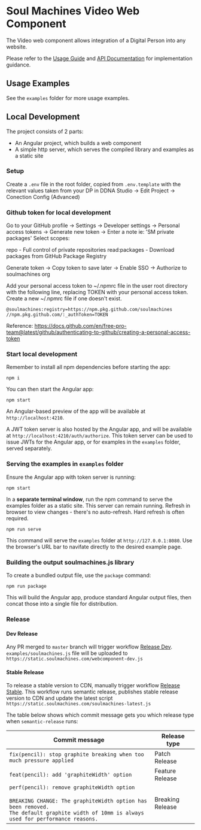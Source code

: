 # Soul Machines Video Web Component

The Video web component allows integration of a Digital Person into any website.

Please refer to the [Usage Guide](./docs/USAGE.md) and [API Documentation](./docs/API-DOCS.md) for implementation guidance.

## Usage Examples

See the `examples` folder for more usage examples.

## Local Development

The project consists of 2 parts:

- An Angular project, which builds a web component
- A simple http server, which serves the compiled library and examples as a static site

### Setup

Create a `.env` file in the root folder, copied from `.env.template` with the relevant values taken from your DP in DDNA Studio -> Edit Project -> Conection Config (Advanced)

### Github token for local development

Go to your GitHub profile -> Settings -> Developer settings -> Personal access tokens -> Generate new token ->
Enter a note ie: 'SM private packages'
Select scopes:

repo - Full control of private repositories
read:packages - Download packages from GitHub Package Registry

Generate token -> Copy token to save later -> Enable SSO -> Authorize to soulmachines org

Add your personal access token to ~/.npmrc file in the user root directory with the following line, replacing TOKEN with your personal access token. Create a new ~/.npmrc file if one doesn't exist.

```
@soulmachines:registry=https://npm.pkg.github.com/soulmachines
//npm.pkg.github.com/:_authToken=TOKEN
```

Reference: https://docs.github.com/en/free-pro-team@latest/github/authenticating-to-github/creating-a-personal-access-token

### Start local development

Remember to install all npm dependencies before starting the app:

```
npm i
```

You can then start the Angular app:

```
npm start
```

An Angular-based preview of the app will be available at `http://localhost:4210`.

A JWT token server is also hosted by the Angular app, and will be available at `http://localhost:4210/auth/authorize`. This token server can be used to issue JWTs for the Angular app, or for examples in the `examples` folder, served separately.

### Serving the examples in `examples` folder

Ensure the Angular app with token server is running:

```
npm start
```

In a **separate terminal window**, run the npm command to serve the examples folder as a static site. This server can remain running. Refresh in browser to view changes - there's no auto-refresh. Hard refresh is often required.

```
npm run serve
```

This command will serve the `examples` folder at `http://127.0.0.1:8080`. Use the browser's URL bar to navifate directly to the desired example page.

### Building the output soulmachines.js library

To create a bundled output file, use the `package` command:

```
npm run package
```

This will build the Angular app, produce standard Angular output files, then concat those into a single file for distribution.

### Release

#### Dev Release

Any PR merged to `master` branch will trigger workflow [Release Dev](https://github.com/soulmachines/sm-web-component/actions/workflows/release-dev.yml). `examples/soulmachines.js` file will be uploaded to `https://static.soulmachines.com/webcomponent-dev.js`

#### Stable Release

To release a stable version to CDN, manually trigger workflow [Release Stable](https://github.com/soulmachines/sm-web-component/actions/workflows/release-stable.yml). This workflow runs semantic release, publishes stable release version to CDN and update the latest script `https://static.soulmachines.com/soulmachines-latest.js`

The table below shows which commit message gets you which release type when `semantic-release` runs:

| Commit message                                                                                                                                                                                   | Release type     |
| ------------------------------------------------------------------------------------------------------------------------------------------------------------------------------------------------ | ---------------- |
| `fix(pencil): stop graphite breaking when too much pressure applied`                                                                                                                             | Patch Release    |
| `feat(pencil): add 'graphiteWidth' option`                                                                                                                                                       | Feature Release  |
| `perf(pencil): remove graphiteWidth option`<br><br>`BREAKING CHANGE: The graphiteWidth option has been removed.`<br>`The default graphite width of 10mm is always used for performance reasons.` | Breaking Release |
